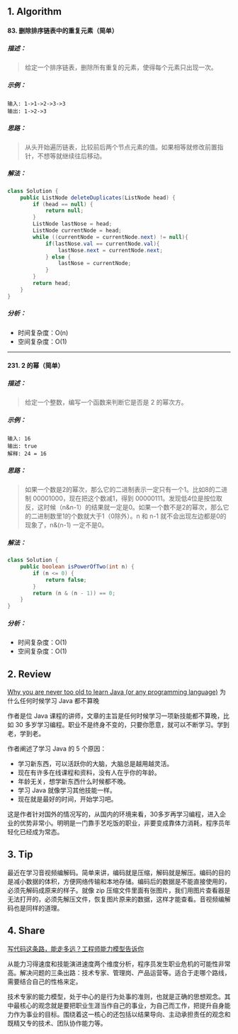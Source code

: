 ## 1. Algorithm

#### 83. 删除排序链表中的重复元素（简单）

##### 描述：

> 给定一个排序链表，删除所有重复的元素，使得每个元素只出现一次。

##### 示例：

```properties
输入: 1->1->2->3->3
输出: 1->2->3
```

##### 思路：

> 从头开始遍历链表，比较前后两个节点元素的值。如果相等就修改前置指针，不想等就继续往后移动。

##### 解法：

```java
class Solution {
    public ListNode deleteDuplicates(ListNode head) {
        if (head == null) {
            return null;
        }
        ListNode lastNose = head;
        ListNode currentNode = head;
        while ((currentNode = currentNode.next) != null){
            if(lastNose.val == currentNode.val){
                lastNose.next = currentNode.next;
            } else {
                lastNose = currentNode;
            }
        }
        return head;
    }
}
```

##### 分析：

- 时间复杂度：O(n)
- 空间复杂度：O(1)

-----

#### 231. 2 的幂（简单）

##### 描述：

> 给定一个整数，编写一个函数来判断它是否是 2 的幂次方。

##### 示例：

```properties
输入: 16
输出: true
解释: 24 = 16
```

##### 思路：

> 如果一个数是2的幂次，那么它的二进制表示一定只有一个1。比如8的二进制 00001000，现在把这个数减1，得到 00000111。发现低4位是按位取反，这时候（n&n-1）的结果就一定是0。如果一个数不是2的幂次，那么它的二进制数里1的个数就大于1（0除外）。n 和 n-1 就不会出现左边都是0的现象了，n&(n-1) 一定不是0。

##### 解法：

```java
class Solution {
    public boolean isPowerOfTwo(int n) {
        if (n <= 0) {
            return false;
        }
        return (n & (n - 1)) == 0;
    }
}
```

##### 分析：

- 时间复杂度：O(1)
- 空间复杂度：O(1)

## 2. Review

[Why you are never too old to learn Java (or any programming language)](https://medium.freecodecamp.org/why-you-are-never-too-old-to-learn-java-or-any-programming-language-a62603e89448) 为什么任何时候学习 Java 都不算晚

作者是位 Java 课程的讲师，文章的主旨是任何时候学习一项新技能都不算晚，比如 30 多岁学习编程。职业不是终身不变的，只要你愿意，就可以不断学习。学到老，学到老。

作者阐述了学习 Java 的 5 个原因：

- 学习新东西，可以活跃你的大脑，大脑总是越用越灵活。
- 现在有许多在线课程和资料，没有人在乎你的年龄。
- 年龄无关，想学新东西什么时候都不晚。
- 学习 Java 就像学习其他技能一样。
- 现在就是最好的时间，开始学习吧。

这是作者针对国外的情况写的，从国内的环境来看，30多岁再学习编程，进入企业的优势非常小。明明是一门靠手艺吃饭的职业，非要变成靠体力消耗，程序员年轻化已经成为常态。

## 3. Tip

最近在学习音视频编解码。简单来讲，编码就是压缩，解码就是解压。编码的目的是减小数据的体积，方便网络传输和本地存储。编码后的数据是不能直接使用的，必须先解码成原来的样子。就像 zip 压缩文件里面有张图片，我们用图片查看器是无法打开的，必须先解压文件，恢复图片原来的数据，这样才能查看。音视频编解码也是同样的道理。

## 4. Share

[写代码这条路，能走多远？工程师能力模型告诉你](https://mp.weixin.qq.com/s/qGC08VgXc66t0WT7mgZxhA)

从能力习得速度和技能演进速度两个维度分析，程序员发生职业危机的可能性非常高。解决问题的三条出路：技术专家、管理岗、产品运营等。适合于走哪个路线，需要结合自己的性格来定。

技术专家的能力模型，处于中心的是行为处事的准则，也就是正确的思想观念。其中最核心的观念就是要把职业生涯当作自己的事业，为自己而工作，把提升自身能力作为事业的目标。围绕着这一核心的还包括以结果导向、主动承担责任的观念和既精又专的技术、团队协作能力等。